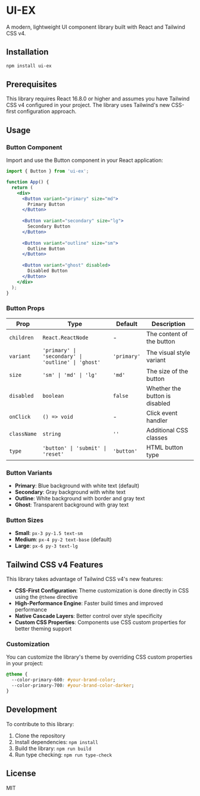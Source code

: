 # UI-EX

A modern, lightweight UI component library built with React and Tailwind CSS v4.

## Installation

```bash
npm install ui-ex
```

## Prerequisites

This library requires React 16.8.0 or higher and assumes you have Tailwind CSS v4 configured in your project. The library uses Tailwind's new CSS-first configuration approach.

## Usage

### Button Component

Import and use the Button component in your React application:

```jsx
import { Button } from 'ui-ex';

function App() {
  return (
    <div>
      <Button variant="primary" size="md">
        Primary Button
      </Button>
      
      <Button variant="secondary" size="lg">
        Secondary Button
      </Button>
      
      <Button variant="outline" size="sm">
        Outline Button
      </Button>
      
      <Button variant="ghost" disabled>
        Disabled Button
      </Button>
    </div>
  );
}
```

### Button Props

| Prop | Type | Default | Description |
|------|------|---------|-------------|
| `children` | `React.ReactNode` | - | The content of the button |
| `variant` | `'primary' \| 'secondary' \| 'outline' \| 'ghost'` | `'primary'` | The visual style variant |
| `size` | `'sm' \| 'md' \| 'lg'` | `'md'` | The size of the button |
| `disabled` | `boolean` | `false` | Whether the button is disabled |
| `onClick` | `() => void` | - | Click event handler |
| `className` | `string` | `''` | Additional CSS classes |
| `type` | `'button' \| 'submit' \| 'reset'` | `'button'` | HTML button type |

### Button Variants

- **Primary**: Blue background with white text (default)
- **Secondary**: Gray background with white text
- **Outline**: White background with border and gray text
- **Ghost**: Transparent background with gray text

### Button Sizes

- **Small**: `px-3 py-1.5 text-sm`
- **Medium**: `px-4 py-2 text-base` (default)
- **Large**: `px-6 py-3 text-lg`

## Tailwind CSS v4 Features

This library takes advantage of Tailwind CSS v4's new features:

- **CSS-First Configuration**: Theme customization is done directly in CSS using the `@theme` directive
- **High-Performance Engine**: Faster build times and improved performance
- **Native Cascade Layers**: Better control over style specificity
- **Custom CSS Properties**: Components use CSS custom properties for better theming support

### Customization

You can customize the library's theme by overriding CSS custom properties in your project:

```css
@theme {
  --color-primary-600: #your-brand-color;
  --color-primary-700: #your-brand-color-darker;
}
```

## Development

To contribute to this library:

1. Clone the repository
2. Install dependencies: `npm install`
3. Build the library: `npm run build`
4. Run type checking: `npm run type-check`

## License

MIT
